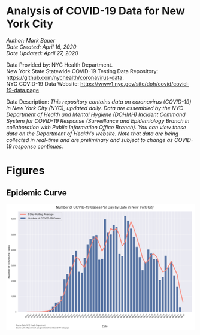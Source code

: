 # Analysis of COVID-19 Data for New York City

*Author: Mark Bauer*  
*Date Created: April 16, 2020*  
*Date Updated: April 27, 2020*

Data Provided by: NYC Health Department.  
New York State Statewide COVID-19 Testing Data Repository:  
https://github.com/nychealth/coronavirus-data.  
NYC COVID-19 Data Website: https://www1.nyc.gov/site/doh/covid/covid-19-data.page


Data Description: *This repository contains data on coronavirus (COVID-19) in New York City (NYC), updated daily. Data are assembled by the NYC Department of Health and Mental Hygiene (DOHMH) Incident Command System for COVID-19 Response (Surveillance and Epidemiology Branch in collaboration with Public Information Office Branch). You can view these data on the Department of Health's website. Note that data are being collected in real-time and are preliminary and subject to change as COVID-19 response continues.*

# Figures


## Epidemic Curve

![epi curve](figures/epi_curve.png)
